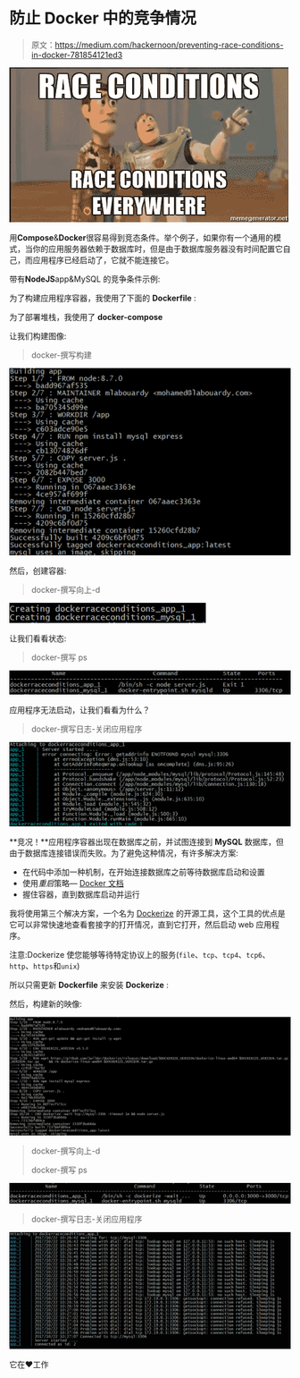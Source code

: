 # 防止 Docker 中的竞争情况

> 原文：<https://medium.com/hackernoon/preventing-race-conditions-in-docker-781854121ed3>

![](img/556298c3201dd7cf1afa6af97331cfc2.png)

用**Compose**&**Docker**很容易得到竞态条件。举个例子，如果你有一个通用的模式，当你的应用服务器依赖于数据库时，但是由于数据库服务器没有时间配置它自己，而应用程序已经启动了，它就不能连接它。

带有**NodeJS**app&MySQL 的竞争条件示例:

为了构建应用程序容器，我使用了下面的 **Dockerfile** :

为了部署堆栈，我使用了 **docker-compose**

让我们构建图像:

> docker-撰写构建

![](img/5ddc83292a78c1ec28626ff7a7bed67a.png)

然后，创建容器:

> docker-撰写向上-d

![](img/1083de61d3eeae44f2921a014430adf1.png)

让我们看看状态:

> docker-撰写 ps

![](img/25936141181982ed2d8980667e9cb171.png)

应用程序无法启动，让我们看看为什么？

> docker-撰写日志-关闭应用程序

![](img/71365cadc98a019e2739cc8a5a0ccc7c.png)

**竞况！**应用程序容器出现在数据库之前，并试图连接到 **MySQL** 数据库，但由于数据库连接错误而失败。为了避免这种情况，有许多解决方案:

*   在代码中添加一种机制，在开始连接数据库之前等待数据库启动和设置
*   使用*重启*策略— [Docker 文档](https://docs.docker.com/engine/admin/start-containers-automatically/)
*   握住容器，直到数据库启动并运行

我将使用第三个解决方案，一个名为 [Dockerize](https://github.com/jwilder/dockerize) 的开源工具，这个工具的优点是它可以非常快速地查看套接字的打开情况，直到它打开，然后启动 web 应用程序。

注意:Dockerize 使您能够等待特定协议上的服务(`file`、`tcp`、`tcp4`、`tcp6`、`http`、`https`和`unix`)

所以只需更新 **Dockerfile** 来安装 **Dockerize** :

然后，构建新的映像:

![](img/78fcab7cf012e05ba22917e23ec42bc5.png)

> docker-撰写向上-d
> 
> docker-撰写 ps

![](img/2fbefce55e335d14595f7b036965d92e.png)

> docker-撰写日志-关闭应用程序

![](img/18a5aad72612e5eaabe27c374d2ec66b.png)

它在❤工作
